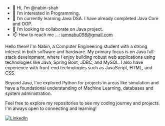 - 👋 Hi, I’m @nabin-shah
- 👀 I’m interested in Programming.
- 🌱 I’m currently learning Java DSA. I have already completed Java Core and OOP. 
- 💞️ I’m looking to collaborate on Java project.
- 📫 How to reach me ...: iamnabu098@gmail.com

Hello there! I'm Nabin, a Computer Engineering student with a strong interest in both software and hardware. 
My primary focus is on Java full-stack development, where I enjoy building robust web applications using technologies like Java, Spring Boot, JDBC, and MySQL. I also have experience with front-end technologies such as JavaScript, HTML, and CSS.

Beyond Java, I've explored Python for projects in areas like simulation and have a foundational understanding of Machine Learning, databases and system administration.

Feel free to explore my repositories to see my coding journey and projects. I'm always open to connecting and learning!

[![LinkedIn](https://img.shields.io/badge/-LinkedIn-blue?style=flat-square&logo=linkedin)](https://www.linkedin.com/in/nabin-shah-341304174)
